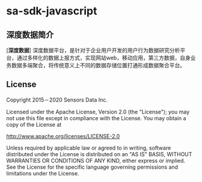 
# sa-sdk-javascript
## 深度数据简介

[**深度数据**]
深度数据平台，是针对于企业用户开发的用户行为数据研究分析平台，通过多样化的数据上报方式，实现网站web，移动应用，第三方数据，自身业务数据多端聚合，将传统意义上不同的数据存储位置打通形成数据聚合平台。
## License

Copyright 2015－2020 Sensors Data Inc.

Licensed under the Apache License, Version 2.0 (the "License");
you may not use this file except in compliance with the License.
You may obtain a copy of the License at

http://www.apache.org/licenses/LICENSE-2.0

Unless required by applicable law or agreed to in writing, software
distributed under the License is distributed on an "AS IS" BASIS,
WITHOUT WARRANTIES OR CONDITIONS OF ANY KIND, either express or implied.
See the License for the specific language governing permissions and
limitations under the License.
